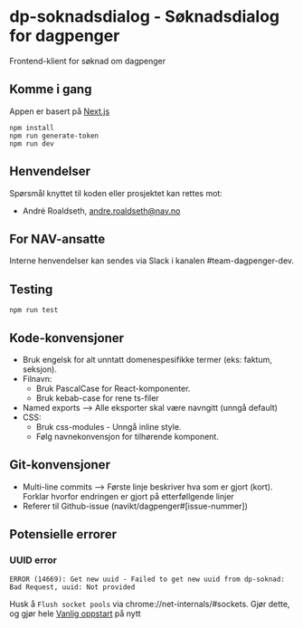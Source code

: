 # dp-soknadsdialog - Søknadsdialog for dagpenger

Frontend-klient for søknad om dagpenger

## Komme i gang

Appen er basert på [Next.js](https://nextjs.org/)

```shell
npm install
npm run generate-token
npm run dev
```

## Henvendelser

Spørsmål knyttet til koden eller prosjektet kan rettes mot:

- André Roaldseth, andre.roaldseth@nav.no

## For NAV-ansatte

Interne henvendelser kan sendes via Slack i kanalen #team-dagpenger-dev.

## Testing

```shell
npm run test
```

## Kode-konvensjoner

- Bruk engelsk for alt unntatt domenespesifikke termer (eks: faktum, seksjon).
- Filnavn:
  - Bruk PascalCase for React-komponenter.
  - Bruk kebab-case for rene ts-filer
- Named exports --> Alle eksporter skal være navngitt (unngå default)
- CSS:
  - Bruk css-modules - Unngå inline style.
  - Følg navnekonvensjon for tilhørende komponent.

## Git-konvensjoner

- Multi-line commits --> Første linje beskriver hva som er gjort (kort). Forklar hvorfor endringen er gjort på etterføllgende linjer
- Referer til Github-issue (navikt/dagpenger#[issue-nummer])

## Potensielle errorer

### UUID error

`ERROR (14669): Get new uuid - Failed to get new uuid from dp-soknad: Bad Request, uuid: Not provided`

Husk å `Flush socket pools` via chrome://net-internals/#sockets. Gjør dette, og gjør hele [Vanlig oppstart](https://github.com/navikt/dp-soknadsdialog/tree/oppdatertDokumentasjon#vanlig-oppstart-av-prosjektet-n%C3%A5r-alt-er-satt-opp) på nytt
